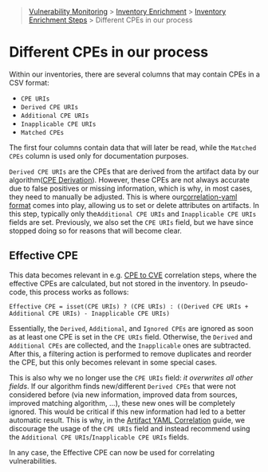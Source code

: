 > [Vulnerability Monitoring](../inventory-enrichment-overview.md) > [Inventory Enrichment](inventory-enrichment.md) >
> [Inventory Enrichment Steps](steps.md) > Different CPEs in our process

# Different CPEs in our process

Within our inventories, there are several columns that may contain CPEs in a CSV format:

- `CPE URIs`
- `Derived CPE URIs`
- `Additional CPE URIs`
- `Inapplicable CPE URIs`
- `Matched CPEs`

The first four columns contain data that will later be read, while the `Matched CPEs` column is used only for
documentation purposes.

`Derived CPE URIs` are the CPEs that are derived from the artifact data by our
algorithm([CPE Derivation](steps.md#cpe-derivation)). However, these CPEs are not always accurate due to false positives
or missing information, which is why, in most cases, they need to manually be adjusted. This is where
our[correlation-yaml format](artifact-correlation.md) comes into play, allowing us to set or delete attributes on
artifacts. In this step, typically only the`Additional CPE URIs` and `Inapplicable CPE URIs` fields are set. Previously,
we also set the `CPE URIs` field, but we have since stopped doing so for reasons that will become clear.

## Effective CPE

This data becomes relevant in e.g. [CPE to CVE](steps.md#nvd-cve-from-cpe) correlation steps, where the effective CPEs
are calculated, but not stored in the inventory. In pseudo-code, this process works as follows:

```
Effective CPE = isset(CPE URIs) ? (CPE URIs) : ((Derived CPE URIs + Additional CPE URIs) - Inapplicable CPE URIs)
```

Essentially, the `Derived`, `Additional`, and `Ignored CPEs` are ignored as soon as at least one CPE is set in the
`CPE URIs` field. Otherwise, the `Derived` and `Additional CPEs` are collected, and the `Inapplicable` ones are
subtracted. After this, a filtering action is performed to remove duplicates and reorder the CPE, but this only becomes
relevant in some special cases.

This is also why we no longer use the `CPE URIs` field: _it overwrites all other fields_. If our algorithm finds
new/different `Derived CPEs` that were not considered before (via new information, improved data from sources, improved
matching algorithm, ...), these new ones will be completely ignored. This would be critical if this new information
had led to a better automatic result. This is why, in the [Artifact YAML Correlation](artifact-correlation.md) guide, we
discourage the usage of the `CPE URIs` field and instead recommend using the
`Additional CPE URIs`/`Inapplicable CPE URIs` fields.

In any case, the Effective CPE can now be used for correlating vulnerabilities.
